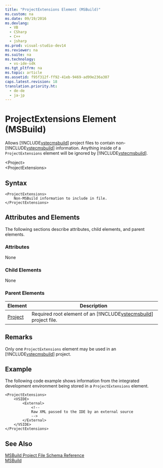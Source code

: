 ```yaml
---
title: "ProjectExtensions Element (MSBuild)"
ms.custom: na
ms.date: 09/19/2016
ms.devlang: 
  - VB
  - CSharp
  - C++
  - jsharp
ms.prod: visual-studio-dev14
ms.reviewer: na
ms.suite: na
ms.technology: 
  - vs-ide-sdk
ms.tgt_pltfrm: na
ms.topic: article
ms.assetid: f95f312f-ff92-41eb-9469-ad99e236a307
caps.latest.revision: 18
translation.priority.ht: 
  - de-de
  - ja-jp
---
```

# ProjectExtensions Element (MSBuild)
Allows [!INCLUDE[vstecmsbuild](../vs140/includes/vstecmsbuild_md.md)] project files to contain non-[!INCLUDE[vstecmsbuild](../vs140/includes/vstecmsbuild_md.md)] information. Anything inside of a `ProjectExtensions` element will be ignored by [!INCLUDE[vstecmsbuild](../vs140/includes/vstecmsbuild_md.md)].  
  
 <Project\>  
 <ProjectExtensions\>  
  
## Syntax  
  
```  
<ProjectExtensions>  
    Non-MSBuild information to include in file.  
</ProjectExtensions>  
```  
  
## Attributes and Elements  
 The following sections describe attributes, child elements, and parent elements.  
  
### Attributes  
 None  
  
### Child Elements  
 None  
  
### Parent Elements  
  
|Element|Description|  
|-------------|-----------------|  
|[Project](../vs140/Project-Element--MSBuild-.md)|Required root element of an [!INCLUDE[vstecmsbuild](../vs140/includes/vstecmsbuild_md.md)] project file.|  
  
## Remarks  
 Only one `ProjectExtensions` element may be used in an [!INCLUDE[vstecmsbuild](../vs140/includes/vstecmsbuild_md.md)] project.  
  
## Example  
 The following code example shows information from the integrated development environment being stored in a `ProjectExtensions` element.  
  
```  
<ProjectExtensions>  
    <VSIDE>  
        <External>  
            <!--  
            Raw XML passed to the IDE by an external source  
            -->  
        </External>  
    </VSIDE>  
</ProjectExtensions>  
```  
  
## See Also  
 [MSBuild Project File Schema Reference](../vs140/MSBuild-Project-File-Schema-Reference.md)   
 [MSBuild](../Topic/MSBuild.md)